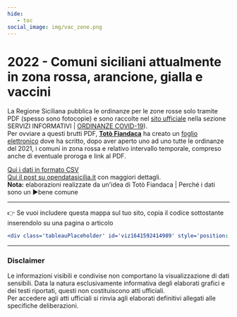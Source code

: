 ```yaml
---
hide:
   - toc
social_image: img/vac_zone.png   
---
```


# 2022 - Comuni siciliani attualmente in zona rossa, arancione, gialla e vaccini

La Regione Siciliana pubblica le ordinanze per le zone rosse solo tramite PDF (spesso sono fotocopie) e sono raccolte nel [sito ufficiale](http://pti.regione.sicilia.it/portal/page/portal/PIR_PORTALE) nella sezione SERVIZI INFORMATIVI | [ORDINANZE COVID-19](http://pti.regione.sicilia.it/portal/page/portal/PIR_PORTALE/PIR_Covid19OrdinanzePresidenzadellaRegione)).<br>
Per ovviare a questi brutti PDF, **[Totò Fiandaca](https://twitter.com/totofiandaca)** ha creato un [foglio elettronico](https://docs.google.com/spreadsheets/d/14f2AUf3k3jP60sPkUhzqhSIFlTEuUFCfac9b-1_29jc/edit#gid=1669181736) dove ha scritto, dopo aver aperto uno ad uno tutte le ordinanze del 2021, i comuni in zona rossa e relativo intervallo temporale, compreso anche di eventuale proroga e link al PDF.

[Qui i dati in formato CSV](https://docs.google.com/spreadsheets/d/e/2PACX-1vSA38rXb3R9B0lYUtHvgvr9aWcxwiYAxksTTAg-jIbe1qjGh2bGANgUlUnuynG-UL6U2iLY7rgPvuOH/pub?gid=1759652035&single=true&output=csv)<br>
[Qui il post su opendatasicilia.it](http://opendatasicilia.it/2021/04/10/covid-19-e-i-comuni-siciliani-in-zona-rossa-anno-2021/) con maggiori dettagli.<br>
**Nota:** elaborazioni realizzate da un'idea di Totò Fiandaca | Perché i dati sono un ▶️bene comune


<body> 
<div class='tableauPlaceholder' id='viz1641592414989' style='position: relative'><object class='tableauViz'  style='display:none;'><param name='host_url' value='https%3A%2F%2Fpublic.tableau.com%2F' /> <param name='embed_code_version' value='3' /> <param name='site_root' value='' /><param name='name' value='Zone_rosse_arancione_gialle&#47;Zone' /><param name='tabs' value='no' /><param name='toolbar' value='yes' /><param name='animate_transition' value='yes' /><param name='display_static_image' value='yes' /><param name='display_spinner' value='yes' /><param name='display_overlay' value='yes' /><param name='display_count' value='yes' /><param name='language' value='it-IT' /><param name='filter' value='publish=yes' /></object></div>                <script type='text/javascript'>                    var divElement = document.getElementById('viz1641592414989');                    var vizElement = divElement.getElementsByTagName('object')[0];                    if ( divElement.offsetWidth > 800 ) { vizElement.style.minWidth='950px';vizElement.style.maxWidth='1280px';vizElement.style.width='100%';vizElement.style.height='2027px';} else if ( divElement.offsetWidth > 500 ) { vizElement.style.minWidth='950px';vizElement.style.maxWidth='1280px';vizElement.style.width='100%';vizElement.style.height='2027px';} else { vizElement.style.width='100%';vizElement.style.height='2277px';}                     var scriptElement = document.createElement('script');                    scriptElement.src = 'https://public.tableau.com/javascripts/api/viz_v1.js';                    vizElement.parentNode.insertBefore(scriptElement, vizElement);                </script>
</body>

<hr>

👉 Se vuoi includere questa mappa sul tuo sito, copia il codice sottostante inserendolo su una pagina o articolo

``` yaml
<div class='tableauPlaceholder' id='viz1641592414989' style='position: relative'><object class='tableauViz'  style='display:none;'><param name='host_url' value='https%3A%2F%2Fpublic.tableau.com%2F' /> <param name='embed_code_version' value='3' /> <param name='site_root' value='' /><param name='name' value='Zone_rosse_arancione_gialle&#47;Zone' /><param name='tabs' value='no' /><param name='toolbar' value='yes' /><param name='animate_transition' value='yes' /><param name='display_static_image' value='yes' /><param name='display_spinner' value='yes' /><param name='display_overlay' value='yes' /><param name='display_count' value='yes' /><param name='language' value='it-IT' /><param name='filter' value='publish=yes' /></object></div>                <script type='text/javascript'>                    var divElement = document.getElementById('viz1641592414989');                    var vizElement = divElement.getElementsByTagName('object')[0];                    if ( divElement.offsetWidth > 800 ) { vizElement.style.minWidth='950px';vizElement.style.maxWidth='1280px';vizElement.style.width='100%';vizElement.style.height='2027px';} else if ( divElement.offsetWidth > 500 ) { vizElement.style.minWidth='950px';vizElement.style.maxWidth='1280px';vizElement.style.width='100%';vizElement.style.height='2027px';} else { vizElement.style.width='100%';vizElement.style.height='2277px';}                     var scriptElement = document.createElement('script');                    scriptElement.src = 'https://public.tableau.com/javascripts/api/viz_v1.js';                    vizElement.parentNode.insertBefore(scriptElement, vizElement);                </script>
```

---

### Disclaimer
Le informazioni visibili e condivise non comportano la visualizzazione di dati sensibili. Data la natura esclusivamente informativa degli elaborati grafici e dei testi riportati, questi non costituiscono atti ufficiali. <br>Per accedere agli atti ufficiali si rinvia agli elaborati definitivi allegati alle specifiche deliberazioni.